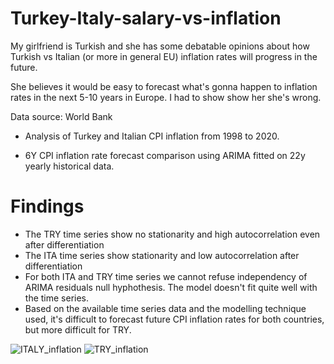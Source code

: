 # Turkey-Italy-salary-vs-inflation
My girlfriend is Turkish and she has some debatable opinions about how Turkish vs Italian (or more in general EU) inflation rates will progress in the future.

She believes it would be easy to forecast what's gonna happen to inflation rates in the next 5-10 years in Europe. I had to show show her she's wrong. 

Data source: World Bank 

- Analysis of Turkey and Italian CPI inflation from 1998 to 2020.

- 6Y CPI inflation rate forecast comparison using ARIMA fitted on 22y yearly historical data.


# Findings
- The TRY time series show no stationarity and high autocorrelation even after differentiation
- The ITA time series show stationarity and low autocorrelation after differentiation
- For both ITA and TRY time series we cannot refuse independency of ARIMA residuals null hyphothesis. The model doesn't fit quite well with the time series.
- Based on the available time series data and the modelling technique used, it's difficult to forecast future CPI inflation rates for both countries, but more difficult for TRY.
  
![ITALY_inflation](https://github.com/OlivelloDA/Turkey-Italy-salary-vs-inflation/assets/81319553/16dd7ec1-58db-45c4-ac2f-93857d9a44e3)
![TRY_inflation](https://github.com/OlivelloDA/Turkey-Italy-salary-vs-inflation/assets/81319553/975ce8e1-eb57-48b5-a11d-24d160b8e93b)

